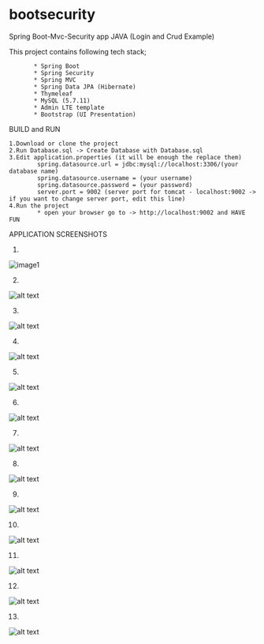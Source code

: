 # bootsecurity
Spring Boot-Mvc-Security app JAVA (Login and Crud Example)

This project contains following tech stack;

           * Spring Boot
           * Spring Security
           * Spring MVC
           * Spring Data JPA (Hibernate)
           * Thymeleaf
           * MySQL (5.7.11)
           * Admin LTE template
           * Bootstrap (UI Presentation)
 
BUILD and RUN

    1.Download or clone the project
    2.Run Database.sql -> Create Database with Database.sql
    3.Edit application.properties (it will be enough the replace them)
            spring.datasource.url = jdbc:mysql://localhost:3306/(your database name)
            spring.datasource.username = (your username)
            spring.datasource.password = (your password)
            server.port = 9002 (server port for tomcat - localhost:9002 -> if you want to change server port, edit this line)
    4.Run the project
            * open your browser go to -> http://localhost:9002 and HAVE FUN 
            
APPLICATION SCREENSHOTS

1)
![image1](https://user-images.githubusercontent.com/13044209/45927242-a5785280-bf38-11e8-9aed-0b5fd9c13eef.png)


2)
![alt text](http://i.hizliresim.com/2rlWRA.png)


3)
![alt text](http://i.hizliresim.com/Ly686o.png)


4)
![alt text](http://i.hizliresim.com/W0P8P8.png)


5)
![alt text](http://i.hizliresim.com/R0v8vR.png)


6)
![alt text](http://i.hizliresim.com/gqGvg5.png)


7)
![alt text](http://i.hizliresim.com/V0787Z.png)


8)
![alt text](http://i.hizliresim.com/ZZqmA3.png)


9)
![alt text](http://i.hizliresim.com/7qLWJN.png)


10)
![alt text](http://i.hizliresim.com/5gvE0z.png)


11)
![alt text](http://i.hizliresim.com/JaG89J.png)


12)
![alt text](http://i.hizliresim.com/DPAWbo.png)


13)
![alt text](http://i.hizliresim.com/m3Dgy8.png)

